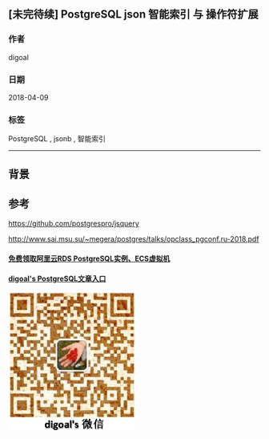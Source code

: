 ## [未完待续] PostgreSQL json 智能索引 与 操作符扩展
                                                                                     
### 作者                                                                                     
digoal                                                                                     
                                                                                     
### 日期                                                                                     
2018-04-09                                                                                 
                                                                                     
### 标签                                                                                     
PostgreSQL , jsonb , 智能索引 
                                                                                     
----                                                                                     
                                                                                     
## 背景       


## 参考
https://github.com/postgrespro/jsquery

http://www.sai.msu.su/~megera/postgres/talks/opclass_pgconf.ru-2018.pdf
  
  
  
  
  
  
  
  
  
  
  
  
  
#### [免费领取阿里云RDS PostgreSQL实例、ECS虚拟机](https://free.aliyun.com/ "57258f76c37864c6e6d23383d05714ea")
  
  
#### [digoal's PostgreSQL文章入口](https://github.com/digoal/blog/blob/master/README.md "22709685feb7cab07d30f30387f0a9ae")
  
  
![digoal's weixin](../pic/digoal_weixin.jpg "f7ad92eeba24523fd47a6e1a0e691b59")
  
  
  
  
  
  
  
